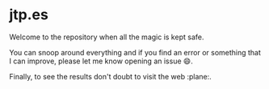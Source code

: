 # jtp.es

Welcome to the [](https://jtp.es) repository when all the magic is kept safe.

You can snoop around everything and if you find an error or something that I can improve, please let me know opening
an issue :smile:.

Finally, to see the results don't doubt to visit the web [](https://jtp.es):plane:.
